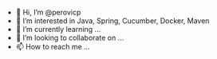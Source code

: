 - 👋 Hi, I’m @perovicp
- 👀 I’m interested in Java, Spring, Cucumber, Docker, Maven
- 🌱 I’m currently learning ...
- 💞️ I’m looking to collaborate on ...
- 📫 How to reach me ...

<!---
perovicp/perovicp is a ✨ special ✨ repository because its `README.md` (this file) appears on your GitHub profile.
You can click the Preview link to take a look at your changes.
--->
